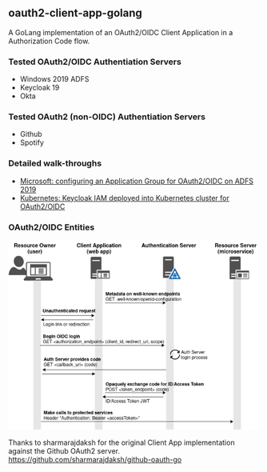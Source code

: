 ##  oauth2-client-app-golang ##

A GoLang implementation of an OAuth2/OIDC Client Application in a Authorization Code flow.

### Tested OAuth2/OIDC Authentiation Servers

* Windows 2019 ADFS
* Keycloak 19
* Okta

### Tested OAuth2 (non-OIDC) Authentiation Servers

* Github
* Spotify

### Detailed walk-throughs

* [Microsoft: configuring an Application Group for OAuth2/OIDC on ADFS 2019](https://fabianlee.org/2022/08/22/microsoft-configuring-an-application-group-for-oauth2-oidc-on-adfs-2019/)
* [Kubernetes: Keycloak IAM deployed into Kubernetes cluster for OAuth2/OIDC ](https://fabianlee.org/2022/09/10/kubernetes-keycloak-iam-deployed-into-kubernetes-cluster-for-oauth2-oidc/)

### OAuth2/OIDC Entities

![OAuth2/OIDC Entities](https://github.com/fabianlee/oauth2-client-app-golang/raw/main/diagrams/oauth2-oidc-entities.drawio.png)


Thanks to sharmarajdaksh for the original Client App implementation against the Github OAuth2 server.
https://github.com/sharmarajdaksh/github-oauth-go
